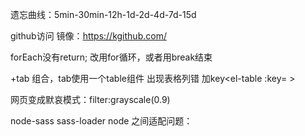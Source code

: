 遗忘曲线：5min-30min-12h-1d-2d-4d-7d-15d

github访问 镜像：https://kgithub.com/

 forEach没有return; 改用for循环，或者用break结束

 <el-table>+tab 组合，tab使用一个table组件 出现表格列错 加key<el-table :key= >

 网页变成默哀模式：filter:grayscale(0.9)

 node-sass sass-loader node 之间适配问题：
